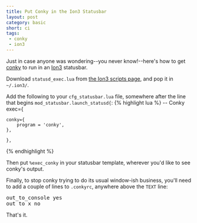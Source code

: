 ```yaml
---
title: Put Conky in the Ion3 Statusbar
layout: post
category: basic
short: ci
tags:
 - conky
 - ion3
---
```

Just in case anyone was wondering--you never know!--here's how to get [conky](http://conky.sourceforge.net/) to run in an [Ion3](http://modeemi.fi/~tuomov/ion/) statusbar.

Download `statusd_exec.lua` from [the Ion3 scripts page](http://modeemi.fi/~tuomov/repos/ion-scripts-3/#statusbar), and pop it in `~/.ion3/`.

Add the following to your `cfg_statusbar.lua` file, somewhere after the line that begins `mod_statusbar.launch_statusd{`:
{% highlight lua %}
-- Conky    
    exec={

    conky={
        program = 'conky',
    },
    
    },
{% endhighlight %}

Then put `%exec_conky` in your statusbar template, wherever you'd like to see conky's output.

Finally, to stop conky trying to do its usual window-ish business, you'll need to add a couple of lines to `.conkyrc`, anywhere above the `TEXT` line:
<pre lang="conky">out_to_console yes
out_to_x no</pre>
That's it.
